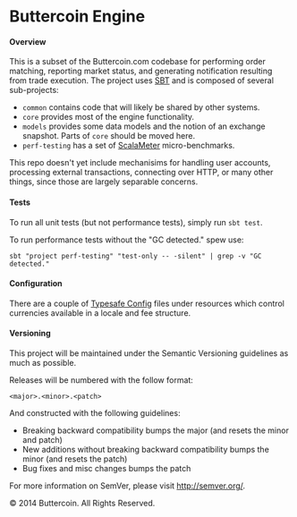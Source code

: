 Buttercoin Engine
=================

#### Overview

This is a subset of the Buttercoin.com codebase for performing order matching, reporting market status, and generating notification resulting from trade execution. The project uses [SBT](http://www.scala-sbt.org/) and is composed of several sub-projects:

- `common` contains code that will likely be shared by other systems.
- `core` provides most of the engine functionality.
- `models` provides some data models and the notion of an exchange snapshot. Parts of `core` should be moved here.
- `perf-testing` has a set of [ScalaMeter](http://scalameter.github.io/) micro-benchmarks.

This repo doesn't yet include mechanisims for handling user accounts, processing external transactions, connecting over HTTP, or many other things, since those are largely separable concerns.

#### Tests

To run all unit tests (but not performance tests), simply run `sbt test`.

To run performance tests without the "GC detected." spew use:

    sbt "project perf-testing" "test-only -- -silent" | grep -v "GC detected."

#### Configuration

There are a couple of [Typesafe Config](https://github.com/typesafehub/config) files under resources which control currencies available in a locale and fee structure.

#### Versioning

This project will be maintained under the Semantic Versioning guidelines as much as possible.

Releases will be numbered with the follow format:

`<major>.<minor>.<patch>`

And constructed with the following guidelines:

* Breaking backward compatibility bumps the major (and resets the minor and patch)
* New additions without breaking backward compatibility bumps the minor (and resets the patch)
* Bug fixes and misc changes bumps the patch

For more information on SemVer, please visit http://semver.org/.

&copy; 2014 Buttercoin. All Rights Reserved.
